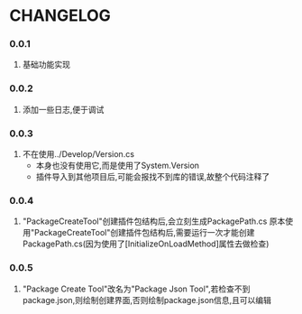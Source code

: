 # CHANGELOG

### 0.0.1
1. 基础功能实现

### 0.0.2
1. 添加一些日志,便于调试

### 0.0.3 
1. 不在使用../Develop/Version.cs
    * 本身也没有使用它,而是使用了System.Version
    * 插件导入到其他项目后,可能会报找不到库的错误,故整个代码注释了

### 0.0.4
1. "PackageCreateTool"创建插件包结构后,会立刻生成PackagePath.cs
    原本使用"PackageCreateTool"创建插件包结构后,需要运行一次才能创建PackagePath.cs(因为使用了[InitializeOnLoadMethod]属性去做检查)

### 0.0.5
1. "Package Create Tool"改名为"Package Json Tool",若检查不到package.json,则绘制创建界面,否则绘制package.json信息,且可以编辑
